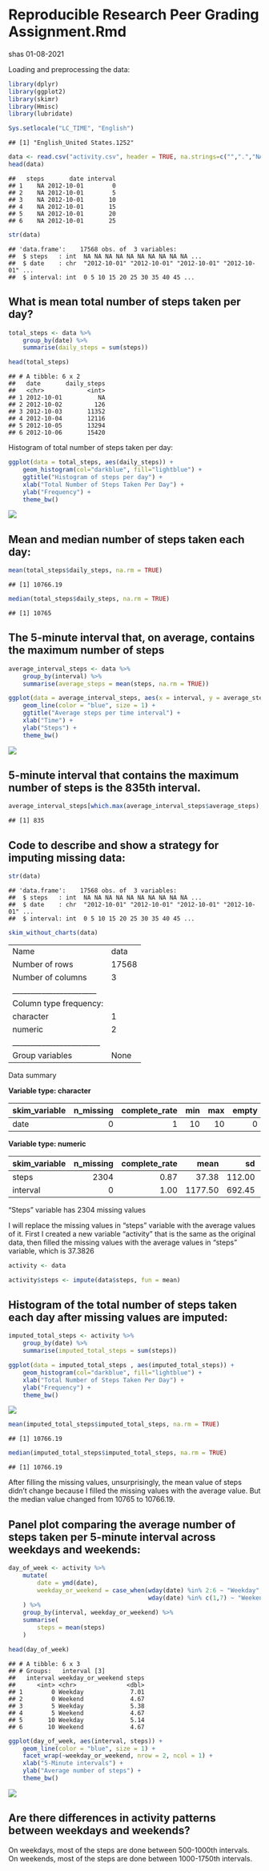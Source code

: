Reproducible Research Peer Grading Assignment.Rmd
================
shas
01-08-2021

Loading and preprocessing the data:

``` r
library(dplyr)
library(ggplot2)
library(skimr)
library(Hmisc)
library(lubridate)

Sys.setlocale("LC_TIME", "English")
```

    ## [1] "English_United States.1252"

``` r
data <- read.csv("activity.csv", header = TRUE, na.strings=c("",".","NA"))
head(data)
```

    ##   steps       date interval
    ## 1    NA 2012-10-01        0
    ## 2    NA 2012-10-01        5
    ## 3    NA 2012-10-01       10
    ## 4    NA 2012-10-01       15
    ## 5    NA 2012-10-01       20
    ## 6    NA 2012-10-01       25

``` r
str(data)
```

    ## 'data.frame':    17568 obs. of  3 variables:
    ##  $ steps   : int  NA NA NA NA NA NA NA NA NA NA ...
    ##  $ date    : chr  "2012-10-01" "2012-10-01" "2012-10-01" "2012-10-01" ...
    ##  $ interval: int  0 5 10 15 20 25 30 35 40 45 ...

## What is mean total number of steps taken per day?

``` r
total_steps <- data %>% 
    group_by(date) %>% 
    summarise(daily_steps = sum(steps))

head(total_steps)
```

    ## # A tibble: 6 x 2
    ##   date       daily_steps
    ##   <chr>            <int>
    ## 1 2012-10-01          NA
    ## 2 2012-10-02         126
    ## 3 2012-10-03       11352
    ## 4 2012-10-04       12116
    ## 5 2012-10-05       13294
    ## 6 2012-10-06       15420

Histogram of total number of steps taken per day:

``` r
ggplot(data = total_steps, aes(daily_steps)) +
    geom_histogram(col="darkblue", fill="lightblue") +
    ggtitle("Histogram of steps per day") +
    xlab("Total Number of Steps Taken Per Day") +
    ylab("Frequency") +
    theme_bw()
```

![](PA1_template_files/figure-gfm/unnamed-chunk-4-1.png)<!-- -->

## Mean and median number of steps taken each day:

``` r
mean(total_steps$daily_steps, na.rm = TRUE)
```

    ## [1] 10766.19

``` r
median(total_steps$daily_steps, na.rm = TRUE)
```

    ## [1] 10765

## The 5-minute interval that, on average, contains the maximum number of steps

``` r
average_interval_steps <- data %>% 
    group_by(interval) %>% 
    summarise(average_steps = mean(steps, na.rm = TRUE))
```

``` r
ggplot(data = average_interval_steps, aes(x = interval, y = average_steps)) +
    geom_line(color = "blue", size = 1) +
    ggtitle("Average steps per time interval") +
    xlab("Time") +
    ylab("Steps") +
    theme_bw()
```

![](PA1_template_files/figure-gfm/unnamed-chunk-7-1.png)<!-- -->

## 5-minute interval that contains the maximum number of steps is the 835th interval.

``` r
average_interval_steps[which.max(average_interval_steps$average_steps),]$interval
```

    ## [1] 835

## Code to describe and show a strategy for imputing missing data:

``` r
str(data)
```

    ## 'data.frame':    17568 obs. of  3 variables:
    ##  $ steps   : int  NA NA NA NA NA NA NA NA NA NA ...
    ##  $ date    : chr  "2012-10-01" "2012-10-01" "2012-10-01" "2012-10-01" ...
    ##  $ interval: int  0 5 10 15 20 25 30 35 40 45 ...

``` r
skim_without_charts(data)
```

|                                                  |       |
|:-------------------------------------------------|:------|
| Name                                             | data  |
| Number of rows                                   | 17568 |
| Number of columns                                | 3     |
| \_\_\_\_\_\_\_\_\_\_\_\_\_\_\_\_\_\_\_\_\_\_\_   |       |
| Column type frequency:                           |       |
| character                                        | 1     |
| numeric                                          | 2     |
| \_\_\_\_\_\_\_\_\_\_\_\_\_\_\_\_\_\_\_\_\_\_\_\_ |       |
| Group variables                                  | None  |

Data summary

**Variable type: character**

| skim\_variable | n\_missing | complete\_rate | min | max | empty | n\_unique | whitespace |
|:---------------|-----------:|---------------:|----:|----:|------:|----------:|-----------:|
| date           |          0 |              1 |  10 |  10 |     0 |        61 |          0 |

**Variable type: numeric**

| skim\_variable | n\_missing | complete\_rate |    mean |     sd |  p0 |    p25 |    p50 |     p75 | p100 |
|:---------------|-----------:|---------------:|--------:|-------:|----:|-------:|-------:|--------:|-----:|
| steps          |       2304 |           0.87 |   37.38 | 112.00 |   0 |   0.00 |    0.0 |   12.00 |  806 |
| interval       |          0 |           1.00 | 1177.50 | 692.45 |   0 | 588.75 | 1177.5 | 1766.25 | 2355 |

“Steps” variable has 2304 missing values

I will replace the missing values in “steps” variable with the average
values of it. First I created a new variable “activity” that is the same
as the original data, then filled the missing values with the average
values in “steps” variable, which is 37.3826

``` r
activity <- data 

activity$steps <- impute(data$steps, fun = mean)
```

## Histogram of the total number of steps taken each day after missing values are imputed:

``` r
imputed_total_steps <- activity %>% 
    group_by(date) %>% 
    summarise(imputed_total_steps = sum(steps))
```

``` r
ggplot(data = imputed_total_steps , aes(imputed_total_steps)) +
    geom_histogram(col="darkblue", fill="lightblue") +
    xlab("Total Number of Steps Taken Per Day") +
    ylab("Frequency") +
    theme_bw()
```

![](PA1_template_files/figure-gfm/unnamed-chunk-12-1.png)<!-- -->

``` r
mean(imputed_total_steps$imputed_total_steps, na.rm = TRUE)
```

    ## [1] 10766.19

``` r
median(imputed_total_steps$imputed_total_steps, na.rm = TRUE)
```

    ## [1] 10766.19

After filling the missing values, unsurprisingly, the mean value of
steps didn’t change because I filled the missing values with the average
value. But the median value changed from 10765 to 10766.19.

## Panel plot comparing the average number of steps taken per 5-minute interval across weekdays and weekends:

``` r
day_of_week <- activity %>%
    mutate(
        date = ymd(date),
        weekday_or_weekend = case_when(wday(date) %in% 2:6 ~ "Weekday",
                                       wday(date) %in% c(1,7) ~ "Weekend")
    ) %>%
    group_by(interval, weekday_or_weekend) %>%
    summarise(
        steps = mean(steps)
    )
```

``` r
head(day_of_week)
```

    ## # A tibble: 6 x 3
    ## # Groups:   interval [3]
    ##   interval weekday_or_weekend steps
    ##      <int> <chr>              <dbl>
    ## 1        0 Weekday             7.01
    ## 2        0 Weekend             4.67
    ## 3        5 Weekday             5.38
    ## 4        5 Weekend             4.67
    ## 5       10 Weekday             5.14
    ## 6       10 Weekend             4.67

``` r
ggplot(day_of_week, aes(interval, steps)) + 
    geom_line(color = "blue", size = 1) + 
    facet_wrap(~weekday_or_weekend, nrow = 2, ncol = 1) +
    xlab("5-Minute intervals") + 
    ylab("Average number of steps") +
    theme_bw()
```

![](PA1_template_files/figure-gfm/unnamed-chunk-16-1.png)<!-- -->

## Are there differences in activity patterns between weekdays and weekends?

On weekdays, most of the steps are done between 500-1000th intervals. On
weekends, most of the steps are done between 1000-1750th intervals.
